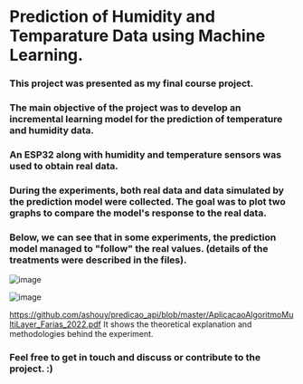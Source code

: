 # Prediction of Humidity and Temparature Data using Machine Learning.
### This project was presented as my final course project.
### The main objective of the project was to develop an incremental learning model for the prediction of temperature and humidity data.
### An ESP32 along with humidity and temperature sensors was used to obtain real data.
### During the experiments, both real data and data simulated by the prediction model were collected. The goal was to plot two graphs to compare the model's response to the real data.
### Below, we can see that in some experiments, the prediction model managed to "follow" the real values. (details of the treatments were described in the files).

![image](https://github.com/user-attachments/assets/2bd40b46-ab30-44ae-8794-f4052d20cef4)

![image](https://github.com/user-attachments/assets/505c624a-f345-4c4a-afbc-3c4434adc64a)

https://github.com/ashouy/predicao_api/blob/master/AplicacaoAlgoritmoMultiLayer_Farias_2022.pdf It shows the theoretical explanation and methodologies behind the experiment.
### Feel free to get in touch and discuss or contribute to the project. :)

